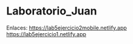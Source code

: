 # Laboratorio_Juan
Enlaces:
https://lab5ejercicio2mobile.netlify.app
https://lab5ejercicio1.netlify.app
